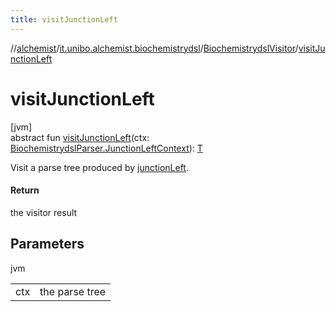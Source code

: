 ```yaml
---
title: visitJunctionLeft
---
```

//[alchemist](../../../index.html)/[it.unibo.alchemist.biochemistrydsl](../index.html)/[BiochemistrydslVisitor](index.html)/[visitJunctionLeft](visit-junction-left.html)



# visitJunctionLeft



[jvm]\
abstract fun [visitJunctionLeft](visit-junction-left.html)(ctx: [BiochemistrydslParser.JunctionLeftContext](../-biochemistrydsl-parser/-junction-left-context/index.html)): [T](../../it.unibo.alchemist.model.implementations.conditions/-generic-molecule-present/index.html)



Visit a parse tree produced by [junctionLeft](../-biochemistrydsl-parser/junction-left.html).



#### Return



the visitor result



## Parameters


jvm

| | |
|---|---|
| ctx | the parse tree |




